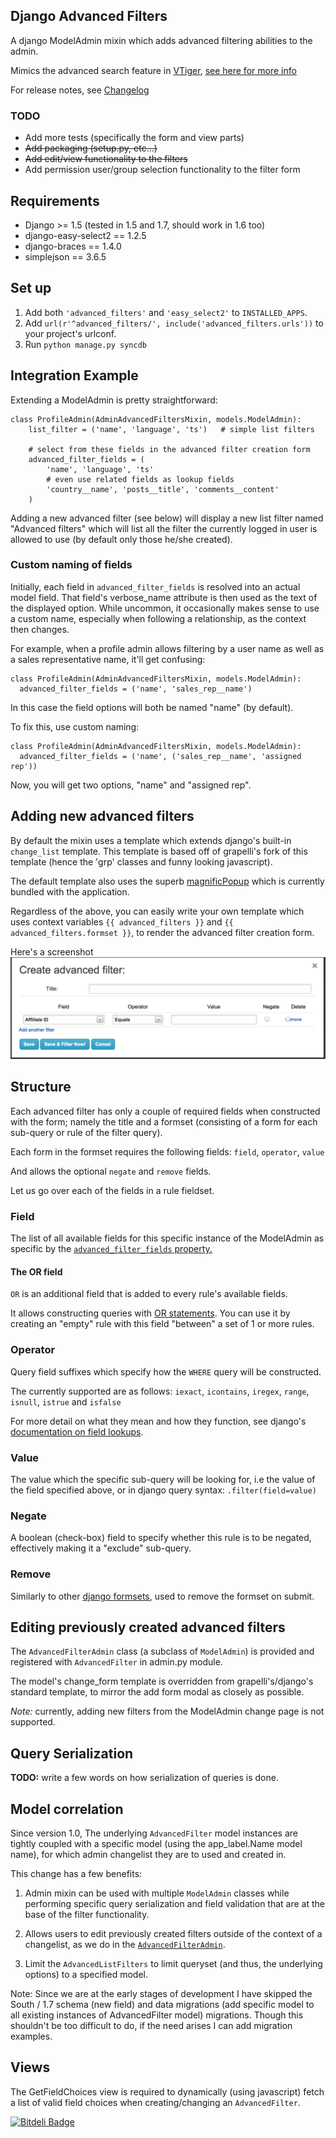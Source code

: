 ## Django Advanced Filters

A django ModelAdmin mixin which adds advanced filtering abilities to the admin.

Mimics the advanced search feature in [VTiger](https://www.vtiger.com/),
[see here for more info](https://wiki.vtiger.com/index.php/Create_Custom_Filters)

For release notes, see [Changelog](CHANGELOG.md)

### TODO

* Add more tests (specifically the form and view parts)
* ~~Add packaging (setup.py, etc...)~~
* ~~Add edit/view functionality to the filters~~
* Add permission user/group selection functionality to the filter form


## Requirements

* Django >= 1.5  (tested in 1.5 and 1.7, should work in 1.6 too)
* django-easy-select2 == 1.2.5
* django-braces == 1.4.0
* simplejson == 3.6.5


## Set up

1. Add both `'advanced_filters'` and `'easy_select2'` to `INSTALLED_APPS`.
2. Add `url(r'^advanced_filters/', include('advanced_filters.urls'))` to your project's urlconf.
3. Run `python manage.py syncdb`

## Integration Example

Extending a ModelAdmin is pretty straightforward:

    class ProfileAdmin(AdminAdvancedFiltersMixin, models.ModelAdmin):
        list_filter = ('name', 'language', 'ts')   # simple list filters

        # select from these fields in the advanced filter creation form
        advanced_filter_fields = (
            'name', 'language', 'ts'
            # even use related fields as lookup fields
            'country__name', 'posts__title', 'comments__content'
        )

Adding a new advanced filter (see below) will display a new list filter
named "Advanced filters" which will list all the filter the currently
logged in user is allowed to use (by default only those he/she created).

### Custom naming of fields

Initially, each field in `advanced_filter_fields` is resolved into an actual
model field. That field's verbose_name attribute is then used as the text
of the displayed option. While uncommon, it occasionally makes sense to
use a custom name, especially when following a relationship, as the context
then changes.

For example, when a profile admin allows filtering by a user name as well as
a sales representative name, it'll get confusing:

    class ProfileAdmin(AdminAdvancedFiltersMixin, models.ModelAdmin):
      advanced_filter_fields = ('name', 'sales_rep__name')

In this case the field options will both be named "name" (by default).

To fix this, use custom naming:


    class ProfileAdmin(AdminAdvancedFiltersMixin, models.ModelAdmin):
      advanced_filter_fields = ('name', ('sales_rep__name', 'assigned rep'))

Now, you will get two options, "name" and "assigned rep".


## Adding new advanced filters

By default the mixin uses a template which extends django's built-in
`change_list` template. This template is based off of grapelli's
fork of this template (hence the 'grp' classes and funny looking javascript).

The default template also uses the superb [magnificPopup](dimsemenov/Magnific-Popup)
which is currently bundled with the application.

Regardless of the above, you can easily write your own template which uses
context variables `{{ advanced_filters }}` and
`{{ advanced_filters.formset }}`, to render the advanced filter creation form.

Here's a screenshot
![alt text](screenshot.png "Creating via a modal")

## Structure

Each advanced filter has only a couple of required fields when constructed
with the form; namely the title and a formset (consisting of a form for each
sub-query or rule of the filter query).

Each form in the formset requires the following fields:
`field`, `operator`, `value`

And allows the optional `negate` and `remove` fields.

Let us go over each of the fields in a rule fieldset.

### Field

The list of all available fields for this specific instance of the ModelAdmin
as specific by the [`advanced_filter_fields` property.](#integration-example)

#### The OR field

`OR` is an additional field that is added to every rule's available fields.

It allows constructing queries with [OR statements](https://docs.djangoproject.com/en/dev/topics/db/queries/#complex-lookups-with-q-objects). You can use it by creating an "empty" rule with this field "between" a set of 1 or more rules.

### Operator

Query field suffixes which specify how the `WHERE` query will be constructed.

The currently supported are as follows:
`iexact`, `icontains`, `iregex`, `range`, `isnull`, `istrue` and `isfalse`

For more detail on what they mean and how they function, see django's
[documentation on field lookups](https://docs.djangoproject.com/en/dev/ref/models/querysets/#field-lookups).

### Value

The value which the specific sub-query will be looking for, i.e the
value of the field specified above, or in django query syntax: `.filter(field=value)`

### Negate

A boolean (check-box) field to specify whether this rule is to be negated,
effectively making it a "exclude" sub-query.

### Remove

Similarly to other [django formsets](https://docs.djangoproject.com/en/dev/topics/forms/formsets/),
used to remove the formset on submit.


## Editing previously created advanced filters

The `AdvancedFilterAdmin` class (a subclass of `ModelAdmin`) is provided
and registered with `AdvancedFilter` in admin.py module.

The model's change_form template is overridden from grapelli's/django's
standard template, to mirror the add form modal as closely as possible.

*Note:* currently, adding new filters from the ModelAdmin change page
is not supported.

## Query Serialization

**TODO:** write a few words on how serialization of queries is done.


## Model correlation

Since version 1.0, The underlying `AdvancedFilter` model instances are tightly
coupled with a specific model (using the app_label.Name model name),
for which admin changelist they are to used and created in.

This change has a few benefits:

1. Admin mixin can be used with multiple `ModelAdmin` classes while performing
   specific query serialization and field validation that are at the base of the
   filter functionality.

2. Allows users to edit previously created filters outside of
   the context of a changelist, as we do in the [`AdvancedFilterAdmin`](#editing-previously-created-advanced-filters).

3. Limit the `AdvancedListFilters` to limit queryset (and thus, the underlying
   options) to a specified model.

Note: Since we are at the early stages of development I have skipped the
South / 1.7 schema (new field) and data migrations (add specific model to all
existing instances of AdvancedFilter model) migrations. Though this shouldn't
be too difficult to do, if the need arises I can add migration examples.

## Views

The GetFieldChoices view is required to dynamically (using javascript) fetch a
list of valid field choices when creating/changing an `AdvancedFilter`.


[![Bitdeli Badge](https://d2weczhvl823v0.cloudfront.net/modlinltd/django-advanced-filters/trend.png)](https://bitdeli.com/free "Bitdeli Badge")

